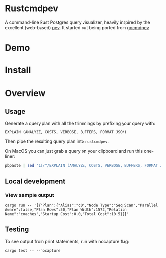 # Rustcmdpev

A command-line Rust Postgres query visualizer, heavily inspired by the excellent (web-based) [pev](https://github.com/AlexTatiyants/pev).
It started out being ported from [gocmdpev](https://github.com/simon-engledew/gocmdpev)

# Demo

# Install

# Overview

## Usage

Generate a query plan with all the trimmings by prefixing your query with:

```pgsql
EXPLAIN (ANALYZE, COSTS, VERBOSE, BUFFERS, FORMAT JSON)
```

Then pipe the resulting query plan into `rustcmdpev`.

On MacOS you can just grab a query on your clipboard and run this one-liner:

```bash
pbpaste | sed '1s/^/EXPLAIN (ANALYZE, COSTS, VERBOSE, BUFFERS, FORMAT JSON) /' | psql -qXAt <DATABASE> | rustcmdpev
```

## Local development

### View sample output

```
cargo run -- '[{"Plan":{"Alias":"c0","Node Type":"Seq Scan","Parallel Aware":false,"Plan Rows":50,"Plan Width":1572,"Relation Name":"coaches","Startup Cost":0.0,"Total Cost":10.5}}]'
```

## Testing

To see output from print statements, run with nocapture flag:

`cargo test -- --nocapture`
